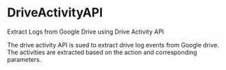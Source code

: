 # DriveActivityAPI
Extract Logs from Google Drive using Drive Activity API

The drive activity API is sued to extract drive log events from Google drive. The activities are extracted based on the action and corresponding parameters.
